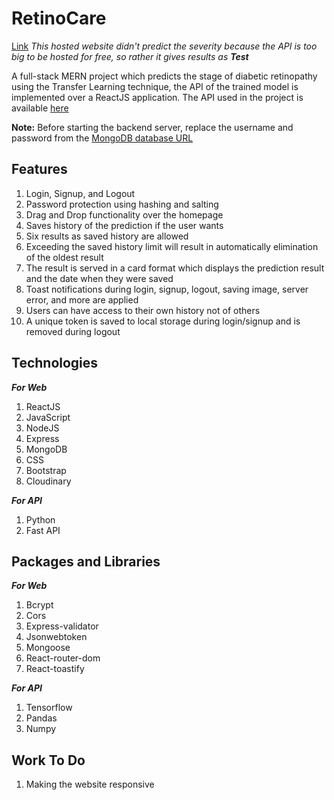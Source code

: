 # RetinoCare
[Link](https://resilient-salmiakki-77b263.netlify.app/)
_This hosted website didn't predict the severity because the API is too big to be hosted for free, so rather it gives results as **Test**_

A full-stack MERN project which predicts the stage of diabetic retinopathy using the Transfer Learning technique, the API of the trained model is implemented over a ReactJS application.
The API used in the project is available [here](https://github.com/sarthakk1890/DR_API)

**Note:** Before starting the backend server, replace the username and password from the [MongoDB database URL](https://github.com/sarthakk1890/RetinoCare-Application-for-Diabetic-Retinopathy-Detection-/edit/main/backend/db.js)

## Features
1. Login, Signup, and Logout
2. Password protection using hashing and salting
3. Drag and Drop functionality over the homepage
4. Saves history of the prediction if the user wants
5. Six results as saved history are allowed
6. Exceeding the saved history limit will result in automatically elimination of the oldest result
7. The result is served in a card format which displays the prediction result and the date when they were saved
8. Toast notifications during login, signup, logout, saving image, server error, and more are applied
9. Users can have access to their own history not of others
10. A unique token is saved to local storage during login/signup and is removed during logout

## Technologies
_**For Web**_
1. ReactJS
2. JavaScript
3. NodeJS
4. Express
5. MongoDB
6. CSS
7. Bootstrap
8. Cloudinary
   
_**For API**_
1. Python
2. Fast API

## Packages and Libraries
_**For Web**_
1.  Bcrypt
2.  Cors
3.  Express-validator
4.  Jsonwebtoken
5.  Mongoose
6.  React-router-dom
7.  React-toastify
   
_**For API**_
1.  Tensorflow
2.  Pandas
3.  Numpy

## Work To Do
1. Making the website responsive
